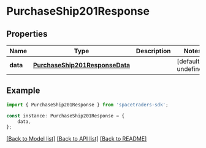 # PurchaseShip201Response



## Properties

Name | Type | Description | Notes
------------ | ------------- | ------------- | -------------
**data** | [**PurchaseShip201ResponseData**](PurchaseShip201ResponseData.md) |  | [default to undefined]

## Example

```typescript
import { PurchaseShip201Response } from 'spacetraders-sdk';

const instance: PurchaseShip201Response = {
    data,
};
```

[[Back to Model list]](../README.md#documentation-for-models) [[Back to API list]](../README.md#documentation-for-api-endpoints) [[Back to README]](../README.md)
